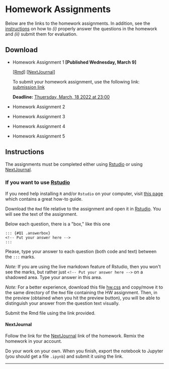 # Homework Assignments

Below are the links to the homework assignments. In addition, see the [instructions](#instructions) on how to _(i)_ properly answer the questions in the homework and _(ii)_ submit them for evaluation. 

## Download

- Homework Assignment 1 **[Published Wednesday, March 9]**
  
  [[Rmd]](https://www.dropbox.com/s/3ts001vvjqkbxoz/Homework1.Rmd?dl=1) [[NextJournal](https://nextjournal.com/adv_metrics_2022/homework-assignment-1?token=AWkJTZRyLpdwzdKrGp2ZRM)]
  
  To submit your homework assignment, use the following link: [submission link](https://www.dropbox.com/request/h3Zt93VA7Empmakj3iWk)  

  **Deadline:** [Thuersday, March, 18 2022 at 23:00]()
- Homework Assignment 2 

- Homework Assignment 3

- Homework Assignment 4

- Homework Assignment 5

## Instructions
The assignments must be completed either using [Rstudio](https://rstudio.com/) or using [NextJournal](https://nextjournal.com). 

### If you want to use [Rstudio](https://rstudio.com/)

If you need help installing `R` and/or `Rstudio` on your computer, visit [this page](https://rstudio-education.github.io/hopr/starting.html) which contains a great how-to guide. 

Download the `Rmd` file relative to the assignment and open it in [Rstudio](https://rstudio.com/). You will see the text of the assignment. 

Below each question, there is a "box," like this one
```
::: {#Q1 .answerbox}
<!-- Put your answer here -->
:::
```

Please, type your answer to each question (both code and text) between the `:::` marks. 

_Note:_ If you are using the live markdown feature of Rstudio, then you won't see the marks, but rather just  `<!-- Put your answer here -->` on a shadowed area. Type your answer in this area.

_Note:_ For a better experience, download this file [hw.css](https://www.dropbox.com/s/1ah1yu597pn0fyi/hw.css?dl=1) and copy/move it to the same directory of the `Rmd` file containing the HW assignment. Then, in the preview (obtained when you hit the preview button), you will be able to distinguish your answer from the question text visually. 

Submit the Rmd file using the link provided. 

#### NextJournal

Follow the link for the [NextJournal](https://nextjournal.com) link of the homework. Remix the homework in your account. 

Do your work on your own. When you finish, export the notebook to Jupyter (you should get a file `.ipynb`) and submit it using the link. 

****** 

